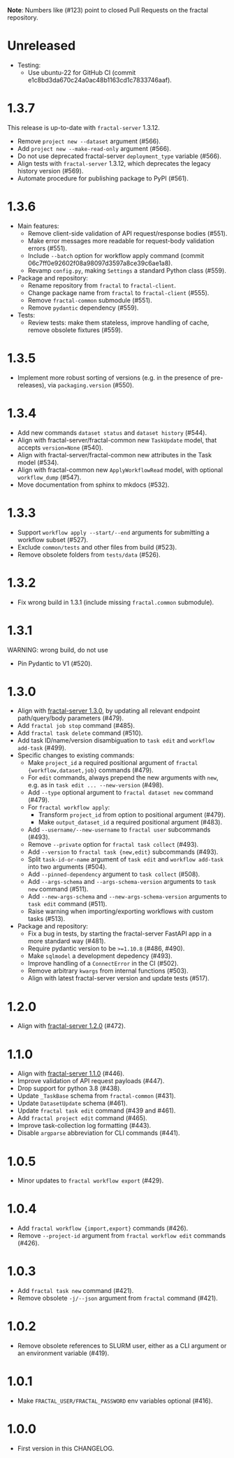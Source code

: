 **Note**: Numbers like (\#123) point to closed Pull Requests on the fractal repository.

# Unreleased

* Testing:
    * Use ubuntu-22 for GitHub CI (commit e1c8bd3da670c24a0ac48b1163cd1c7833746aaf).

# 1.3.7

This release is up-to-date with `fractal-server` 1.3.12.

* Remove `project new --dataset` argument (\#566).
* Add `project new --make-read-only` argument (\#566).
* Do not use deprecated fractal-server `deployment_type` variable (\#566).
* Align tests with `fractal-server` 1.3.12, which deprecates the legacy history version (\#569).
* Automate procedure for publishing package to PyPI (\#561).

# 1.3.6

* Main features:
    * Remove client-side validation of API request/response bodies (\#551).
    * Make error messages more readable for request-body validation errors (\#551).
    * Include `--batch` option for workflow apply command (commit 06c7ff0e92602f08a98097d3597a8ce39c6ae1a8).
    * Revamp `config.py`, making `Settings` a standard Python class (\#559).
* Package and repository:
    * Rename repository from `fractal` to `fractal-client`.
    * Change package name from `fractal` to `fractal-client` (\#555).
    * Remove `fractal-common` submodule (\#551).
    * Remove `pydantic` dependency (\#559).
* Tests:
    * Review tests: make them stateless, improve handling of cache, remove obsolete fixtures (\#559).

# 1.3.5

* Implement more robust sorting of versions (e.g. in the presence of pre-releases), via `packaging.version` (\#550).

# 1.3.4

* Add new commands `dataset status` and `dataset history` (\#544).
* Align with fractal-server/fractal-common new `TaskUpdate` model, that accepts `version=None` (\#540).
* Align with fractal-server/fractal-common new attributes in the Task model (\#534).
* Align with fractal-common new `ApplyWorkflowRead` model, with optional `workflow_dump` (\#547).
* Move documentation from sphinx to mkdocs (\#532).

# 1.3.3

* Support `workflow apply --start/--end` arguments for submitting a workflow subset (\#527).
* Exclude `common/tests` and other files from build (\#523).
* Remove obsolete folders from `tests/data` (\#526).

# 1.3.2

* Fix wrong build in 1.3.1 (include missing `fractal.common` submodule).

# 1.3.1

WARNING: wrong build, do not use

* Pin Pydantic to V1 (\#520).

# 1.3.0

* Align with [fractal-server 1.3.0](https://fractal-analytics-platform.github.io/fractal-server/changelog/#130), by updating all relevant endpoint path/query/body parameters (\#479).
* Add `fractal job stop` command (\#485).
* Add `fractal task delete` command (\#510).
* Add task ID/name/version disambiguation to `task edit` and `workflow add-task` (\#499).
* Specific changes to existing commands:
    * Make `project_id` a required positional argument of `fractal {workflow,dataset,job}` commands (\#479).
    * For `edit` commands, always prepend the new arguments with `new`, e.g. as in `task edit ... --new-version` (\#498).
    * Add `--type` optional argument to `fractal dataset new` command (\#479).
    * For `fractal workflow apply`:
        * Transform `project_id` from option to positional argument (\#479).
        * Make `output_dataset_id` a required positional argument (\#483).
    * Add `--username/--new-username` to `fractal user` subcommands (\#493).
    * Remove `--private` option for `fractal task collect` (\#493).
    * Add `--version` to `fractal task {new,edit}` subcommands (\#493).
    * Split `task-id-or-name` argument of `task edit` and `workflow add-task` into two arguments (\#504).
    * Add `--pinned-dependency` argument to `task collect` (\#508).
    * Add `--args-schema` and `--args-schema-version` arguments to `task new` command (\#511).
    * Add `--new-args-schema` and `--new-args-schema-version` arguments to `task edit` command (\#511).
    * Raise warning when importing/exporting workflows with custom tasks (\#513).
* Package and repository:
    * Fix a bug in tests, by starting the fractal-server FastAPI app in a more standard way (\#481).
    * Require pydantic version to be `>=1.10.8` (\#486, \#490).
    * Make `sqlmodel` a development depedency (\#493).
    * Improve handling of a `ConnectError` in the CI (\#502).
    * Remove arbitrary `kwargs` from internal functions (\#503).
    * Align with latest fractal-server version and update tests (\#517).

# 1.2.0

* Align with [fractal-server 1.2.0](https://fractal-analytics-platform.github.io/fractal-server/changelog/#120) (\#472).

# 1.1.0

* Align with [fractal-server 1.1.0](https://fractal-analytics-platform.github.io/fractal-server/changelog/#110) (\#446).
* Improve validation of API request payloads (\#447).
* Drop support for python 3.8 (\#438).
* Update `_TaskBase` schema from `fractal-common` (\#431).
* Update `DatasetUpdate` schema (\#461).
* Update `fractal task edit` command (\#439 and \#461).
* Add `fractal project edit` command (\#465).
* Improve task-collection log formatting (\#443).
* Disable `argparse` abbreviation for CLI commands (\#441).

# 1.0.5

* Minor updates to `fractal workflow export` (\#429).

# 1.0.4

* Add `fractal workflow {import,export}` commands (\#426).
* Remove `--project-id` argument from `fractal workflow edit` commands (\#426).

# 1.0.3

* Add `fractal task new` command (\#421).
* Remove obsolete `-j/--json` argument from `fractal` command (\#421).

# 1.0.2

* Remove obsolete references to SLURM user, either as a CLI argument or an environment variable (\#419).

# 1.0.1

* Make `FRACTAL_USER/FRACTAL_PASSWORD` env variables optional (\#416).

# 1.0.0

* First version in this CHANGELOG.
